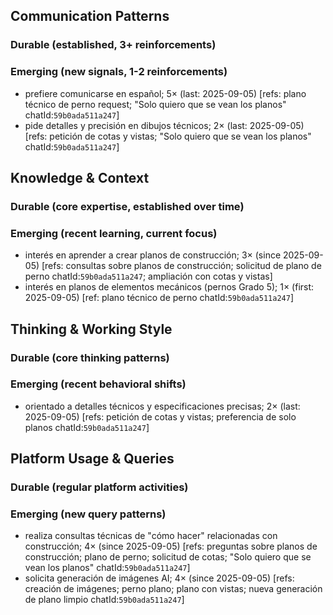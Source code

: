 ## Communication Patterns
### Durable (established, 3+ reinforcements)

### Emerging (new signals, 1-2 reinforcements)
- prefiere comunicarse en español; 5× (last: 2025-09-05) [refs: plano técnico de perno request; "Solo quiero que se vean los planos" chatId:`59b0ada511a247`]
- pide detalles y precisión en dibujos técnicos; 2× (last: 2025-09-05) [refs: petición de cotas y vistas; "Solo quiero que se vean los planos" chatId:`59b0ada511a247`]

## Knowledge & Context
### Durable (core expertise, established over time)

### Emerging (recent learning, current focus)
- interés en aprender a crear planos de construcción; 3× (since 2025-09-05) [refs: consultas sobre planos de construcción; solicitud de plano de perno chatId:`59b0ada511a247`; ampliación con cotas y vistas]
- interés en planos de elementos mecánicos (pernos Grado 5); 1× (first: 2025-09-05) [ref: plano técnico de perno chatId:`59b0ada511a247`]

## Thinking & Working Style
### Durable (core thinking patterns)

### Emerging (recent behavioral shifts)
- orientado a detalles técnicos y especificaciones precisas; 2× (last: 2025-09-05) [refs: petición de cotas y vistas; preferencia de solo planos chatId:`59b0ada511a247`]

## Platform Usage & Queries
### Durable (regular platform activities)

### Emerging (new query patterns)
- realiza consultas técnicas de "cómo hacer" relacionadas con construcción; 4× (since 2025-09-05) [refs: preguntas sobre planos de construcción; plano de perno; solicitud de cotas; "Solo quiero que se vean los planos" chatId:`59b0ada511a247`]
- solicita generación de imágenes AI; 4× (since 2025-09-05) [refs: creación de imágenes; perno plano; plano con vistas; nueva generación de plano limpio chatId:`59b0ada511a247`]